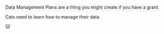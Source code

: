 Data Management Plans are a thing you might create if you have a grant. 

Cats need to learn how to manage their data 

:cat:
